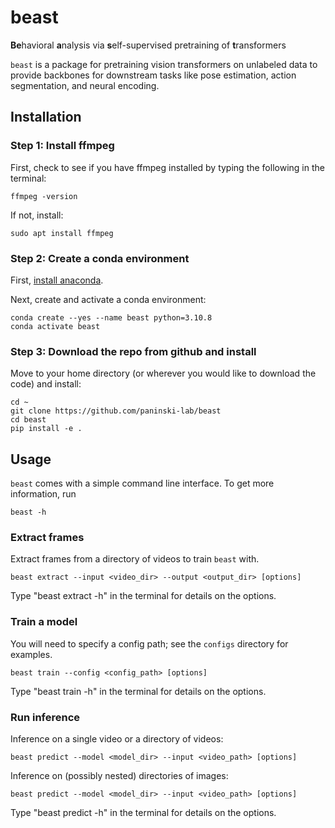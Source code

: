 # beast
**Be**havioral **a**nalysis via **s**elf-supervised pretraining of **t**ransformers

`beast` is a package for pretraining vision transformers on unlabeled data to provide backbones 
for downstream tasks like pose estimation, action segmentation, and neural encoding.

## Installation

### Step 1: Install ffmpeg
First, check to see if you have ffmpeg installed by typing the following in the terminal:

```commandline
ffmpeg -version
```

If not, install:

```commandline
sudo apt install ffmpeg
```

### Step 2: Create a conda environment

First, [install anaconda](https://docs.anaconda.com/free/anaconda/install/index.html).

Next, create and activate a conda environment:

```commandline
conda create --yes --name beast python=3.10.8
conda activate beast
```

### Step 3: Download the repo from github and install
Move to your home directory (or wherever you would like to download the code) and install:

```commandline
cd ~
git clone https://github.com/paninski-lab/beast
cd beast
pip install -e .
```

## Usage

`beast` comes with a simple command line interface. To get more information, run
```commandline
beast -h
```

### Extract frames

Extract frames from a directory of videos to train `beast` with.

```commandline
beast extract --input <video_dir> --output <output_dir> [options]
```

Type "beast extract -h" in the terminal for details on the options.

### Train a model

You will need to specify a config path; see the `configs` directory for examples.

```commandline
beast train --config <config_path> [options]
```

Type "beast train -h" in the terminal for details on the options.

### Run inference

Inference on a single video or a directory of videos: 

```commandline
beast predict --model <model_dir> --input <video_path> [options]
```

Inference on (possibly nested) directories of images: 

```commandline
beast predict --model <model_dir> --input <video_path> [options]
```

Type "beast predict -h" in the terminal for details on the options.
